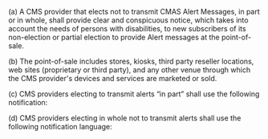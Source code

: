 (a) A CMS provider that elects not to transmit CMAS Alert Messages, in part or in whole, shall provide clear and conspicuous notice, which takes into account the needs of persons with disabilities, to new subscribers of its non-election or partial election to provide Alert messages at the point-of-sale.

(b) The point-of-sale includes stores, kiosks, third party reseller locations, web sites (proprietary or third party), and any other venue through which the CMS provider's devices and services are marketed or sold.

(c) CMS providers electing to transmit alerts “in part” shall use the following notification:
              

(d) CMS providers electing in whole not to transmit alerts shall use the following notification language:
              

